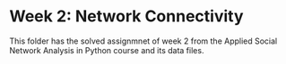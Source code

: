 # Week 2: Network Connectivity

This folder has the solved assignmnet of week 2 from the Applied Social Network Analysis in Python course and its data files.
